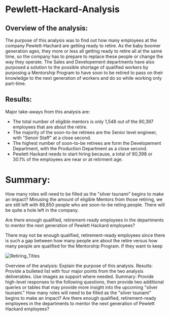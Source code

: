 # Pewlett-Hackard-Analysis

## Overview of the analysis:

  The purpose of this analysis was to find out how many employees at the company Pewlett-Hachard are getting ready to retire. As the baby boomer generation ages, they more or less all getting ready to retire all at the same time, so the company has to prepare to replace these people or change the way they operate. The Sales and Developement departments have also purposed a solution to the possible shortage of qualified workers by purposing a Mentorship Program to have soon to be retired to pass on their knowledge to the next generation of workers and do so while working only part-time.

## Results:

Major take-aways from this analysis are:

- The total number of eligible mentors is only 1,548 out of the 90,397 employees that are about the retire.
- The majority of the soon-to-be retirees are the Senior level engineer, with "Senoir Staff" at a close second.
- The highest number of soon-to-be retirees are form the Developement Department, with the Production Department as a close second.
- Pewlett Hackard needs to start hiring because, a total of 90,398 or 30.1% of the employees are near or at retirment age.

# Summary:

How many roles will need to be filled as the "silver tsunami" begins to make an impact?
 Minusing the amount of eligible Mentors from those retiring, we are still left with 88,850 people who are soon-to-be reting people. There will be quite a hole left in the company.

Are there enough qualified, retirement-ready employees in the departments to mentor the next generation of Pewlett Hackard employees?

There may not be enough qualified, retirement-ready employees since there is such a gap between how many people are about the retire versus how many people are qualified for the Mentorship Program. If they want to keep 

![Retiring_Titles](https://user-images.githubusercontent.com/84158312/129494126-0801d921-debd-44dc-8477-71411be46e64.png)


Overview of the analysis: Explain the purpose of this analysis.
Results: Provide a bulleted list with four major points from the two analysis deliverables. Use images as support where needed.
Summary: Provide high-level responses to the following questions, then provide two additional queries or tables that may provide more insight into the upcoming "silver tsunami."
How many roles will need to be filled as the "silver tsunami" begins to make an impact?
Are there enough qualified, retirement-ready employees in the departments to mentor the next generation of Pewlett Hackard employees?



























